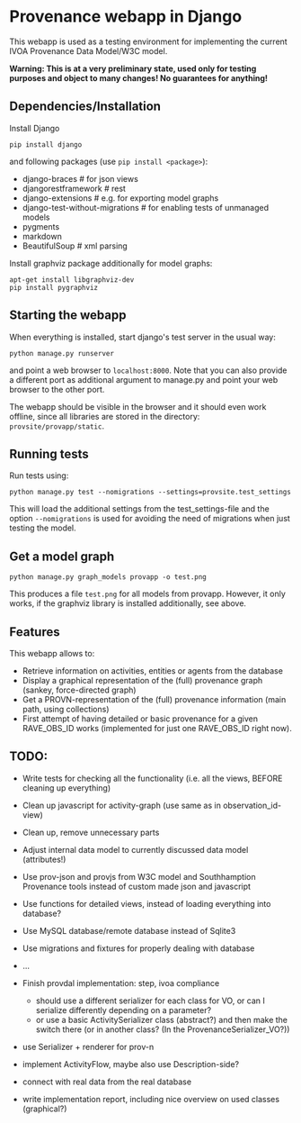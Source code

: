 # Provenance webapp in Django
This webapp is used as a testing environment for implementing the current IVOA Provenance Data Model/W3C model. 

**Warning: This is at a very preliminary state, used only for testing purposes and object to many changes! No guarantees for anything!**


## Dependencies/Installation
Install Django  

```shell
pip install django
```

and following packages (use `pip install <package>`):

* django-braces        # for json views
* djangorestframework  # rest
* django-extensions    # e.g. for exporting model graphs
* django-test-without-migrations  # for enabling tests of unmanaged models
* pygments
* markdown
* BeautifulSoup         # xml parsing

Install graphviz package additionally for model graphs:

```
apt-get install libgraphviz-dev
pip install pygraphviz
```


## Starting the webapp
When everything is installed, start django's test server in the usual way:

```
python manage.py runserver
```

and point a web browser to `localhost:8000`. Note that you can also provide a different port as additional argument to manage.py and point your web browser to the other port.

The webapp should be visible in the browser and it should even work offline, since all libraries are stored in the directory: `provsite/provapp/static`.


## Running tests
Run tests using:

```shell
python manage.py test --nomigrations --settings=provsite.test_settings
```

This will load the additional settings from the test_settings-file and the
option `--nomigrations` is used for avoiding the need of migrations when just
testing the model.


## Get a model graph
```shell
python manage.py graph_models provapp -o test.png
```

This produces a file `test.png` for all models from provapp.
However, it only works, if the graphviz library is installed additionally, see above.


## Features
This webapp allows to:

* Retrieve information on activities, entities or agents from the database
* Display a graphical representation of the (full) provenance graph (sankey, force-directed graph)
* Get a PROVN-representation of the (full) provenance information (main path, using collections)
* First attempt of having detailed or basic provenance for a given RAVE_OBS_ID works (implemented for just one RAVE_OBS_ID right now).


## TODO:
* Write tests for checking all the functionality (i.e. all the views, BEFORE cleaning up everything)
* Clean up javascript for activity-graph (use same as in observation_id-view)
* Clean up, remove unnecessary parts
* Adjust internal data model to currently discussed data model (attributes!)
* Use prov-json and provjs from W3C model and Southhamption Provenance tools instead of custom made json and javascript
* Use functions for detailed views, instead of loading everything into database?
* Use MySQL database/remote database instead of Sqlite3
* Use migrations and fixtures for properly dealing with database
* ...

* Finish provdal implementation: step, ivoa compliance
    - should use a different serializer for each class for VO,
    or can I serialize differently depending on a parameter?
    - or use a basic ActivitySerializer class (abstract?) and then
      make the switch there (or in another class? (In the ProvenanceSerializer_VO?))
* use Serializer + renderer for prov-n
* implement ActivityFlow, maybe also use Description-side?
* connect with real data from the real database
* write implementation report, including nice overview on used classes (graphical?)


